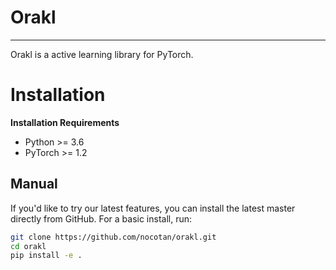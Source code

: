# Orakl

---

Orakl is a active learning library for PyTorch.

# Installation
**Installation Requirements**
* Python >= 3.6
* PyTorch >= 1.2

## Manual

If you'd like to try our latest features, you can install the latest master directly from GitHub. For a basic install, run:

```bash
git clone https://github.com/nocotan/orakl.git
cd orakl
pip install -e .
```